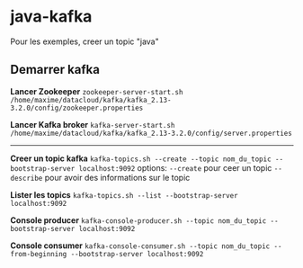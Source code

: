 # java-kafka

Pour les exemples, creer un topic "java"

## Demarrer kafka

__Lancer Zookeeper__
`zookeeper-server-start.sh /home/maxime/datacloud/kafka/kafka_2.13-3.2.0/config/zookeeper.properties`

__Lancer Kafka broker__
`kafka-server-start.sh /home/maxime/datacloud/kafka/kafka_2.13-3.2.0/config/server.properties`

---

__Creer un topic kafka__
`kafka-topics.sh --create --topic nom_du_topic --bootstrap-server localhost:9092`
options:
`--create` pour ceer un topic
`--describe` pour avoir des informations sur le topic

__Lister les topics__
`kafka-topics.sh --list --bootstrap-server localhost:9092`

__Console producer__
`kafka-console-producer.sh --topic nom_du_topic --bootstrap-server localhost:9092`

__Console consumer__
`kafka-console-consumer.sh --topic nom_du_topic --from-beginning --bootstrap-server localhost:9092`